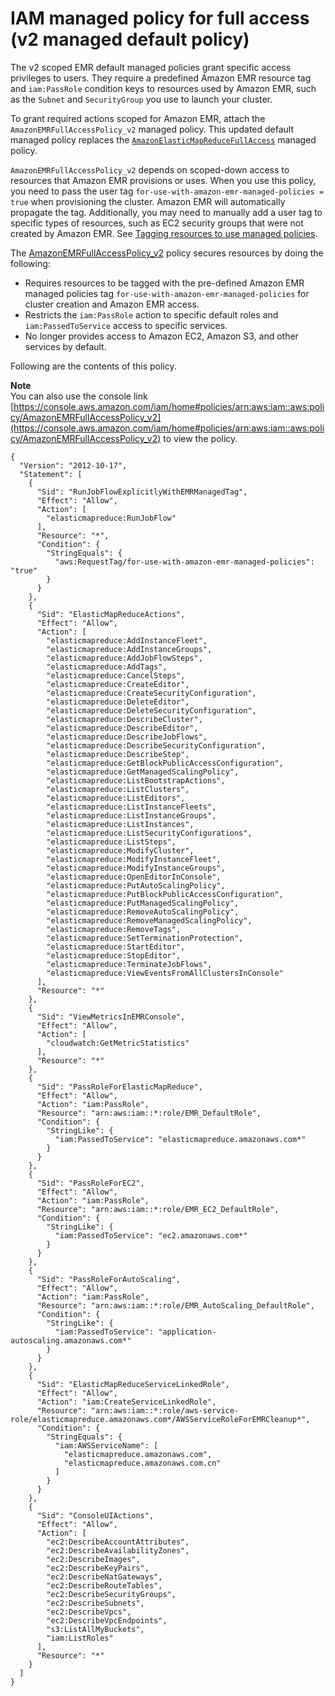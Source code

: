 # IAM managed policy for full access \(v2 managed default policy\)<a name="emr-managed-policy-fullaccess-v2"></a>

The v2 scoped EMR default managed policies grant specific access privileges to users\. They require a predefined Amazon EMR resource tag and `iam:PassRole` condition keys to resources used by Amazon EMR, such as the `Subnet` and `SecurityGroup` you use to launch your cluster\.

To grant required actions scoped for Amazon EMR, attach the `AmazonEMRFullAccessPolicy_v2` managed policy\. This updated default managed policy replaces the [`AmazonElasticMapReduceFullAccess`](emr-managed-policy-fullaccess.md) managed policy\.

`AmazonEMRFullAccessPolicy_v2` depends on scoped\-down access to resources that Amazon EMR provisions or uses\. When you use this policy, you need to pass the user tag `for-use-with-amazon-emr-managed-policies = true` when provisioning the cluster\. Amazon EMR will automatically propagate the tag\. Additionally, you may need to manually add a user tag to specific types of resources, such as EC2 security groups that were not created by Amazon EMR\. See [Tagging resources to use managed policies](emr-managed-iam-policies.md#manually-tagged-resources)\.

The [AmazonEMRFullAccessPolicy\_v2](https://console.aws.amazon.com/iam/home#policies/arn:aws:iam::aws:policy/AmazonEMRFullAccessPolicy_v2) policy secures resources by doing the following:
+ Requires resources to be tagged with the pre\-defined Amazon EMR managed policies tag `for-use-with-amazon-emr-managed-policies` for cluster creation and Amazon EMR access\.
+ Restricts the `iam:PassRole` action to specific default roles and `iam:PassedToService` access to specific services\.
+ No longer provides access to Amazon EC2, Amazon S3, and other services by default\.

Following are the contents of this policy\.

**Note**  
You can also use the console link [https://console.aws.amazon.com/iam/home#policies/arn:aws:iam::aws:policy/AmazonEMRFullAccessPolicy_v2](https://console.aws.amazon.com/iam/home#policies/arn:aws:iam::aws:policy/AmazonEMRFullAccessPolicy_v2) to view the policy\.

```
{
  "Version": "2012-10-17",
  "Statement": [
    {
      "Sid": "RunJobFlowExplicitlyWithEMRManagedTag",
      "Effect": "Allow",
      "Action": [
        "elasticmapreduce:RunJobFlow"
      ],
      "Resource": "*",
      "Condition": {
        "StringEquals": {
          "aws:RequestTag/for-use-with-amazon-emr-managed-policies": "true"
        }
      }
    },
    {
      "Sid": "ElasticMapReduceActions",
      "Effect": "Allow",
      "Action": [
        "elasticmapreduce:AddInstanceFleet",
        "elasticmapreduce:AddInstanceGroups",
        "elasticmapreduce:AddJobFlowSteps",
        "elasticmapreduce:AddTags",
        "elasticmapreduce:CancelSteps",
        "elasticmapreduce:CreateEditor",
        "elasticmapreduce:CreateSecurityConfiguration",
        "elasticmapreduce:DeleteEditor",
        "elasticmapreduce:DeleteSecurityConfiguration",
        "elasticmapreduce:DescribeCluster",
        "elasticmapreduce:DescribeEditor",
        "elasticmapreduce:DescribeJobFlows",
        "elasticmapreduce:DescribeSecurityConfiguration",
        "elasticmapreduce:DescribeStep",
        "elasticmapreduce:GetBlockPublicAccessConfiguration",
        "elasticmapreduce:GetManagedScalingPolicy",
        "elasticmapreduce:ListBootstrapActions",
        "elasticmapreduce:ListClusters",
        "elasticmapreduce:ListEditors",
        "elasticmapreduce:ListInstanceFleets",
        "elasticmapreduce:ListInstanceGroups",
        "elasticmapreduce:ListInstances",
        "elasticmapreduce:ListSecurityConfigurations",
        "elasticmapreduce:ListSteps",
        "elasticmapreduce:ModifyCluster",
        "elasticmapreduce:ModifyInstanceFleet",
        "elasticmapreduce:ModifyInstanceGroups",
        "elasticmapreduce:OpenEditorInConsole",
        "elasticmapreduce:PutAutoScalingPolicy",
        "elasticmapreduce:PutBlockPublicAccessConfiguration",
        "elasticmapreduce:PutManagedScalingPolicy",
        "elasticmapreduce:RemoveAutoScalingPolicy",
        "elasticmapreduce:RemoveManagedScalingPolicy",
        "elasticmapreduce:RemoveTags",
        "elasticmapreduce:SetTerminationProtection",
        "elasticmapreduce:StartEditor",
        "elasticmapreduce:StopEditor",
        "elasticmapreduce:TerminateJobFlows",
        "elasticmapreduce:ViewEventsFromAllClustersInConsole"
      ],
      "Resource": "*"
    },
    {
      "Sid": "ViewMetricsInEMRConsole",
      "Effect": "Allow",
      "Action": [
        "cloudwatch:GetMetricStatistics"
      ],
      "Resource": "*"
    },
    {
      "Sid": "PassRoleForElasticMapReduce",
      "Effect": "Allow",
      "Action": "iam:PassRole",
      "Resource": "arn:aws:iam::*:role/EMR_DefaultRole",
      "Condition": {
        "StringLike": {
          "iam:PassedToService": "elasticmapreduce.amazonaws.com*"
        }
      }
    },
    {
      "Sid": "PassRoleForEC2",
      "Effect": "Allow",
      "Action": "iam:PassRole",
      "Resource": "arn:aws:iam::*:role/EMR_EC2_DefaultRole",
      "Condition": {
        "StringLike": {
          "iam:PassedToService": "ec2.amazonaws.com*"
        }
      }
    },
    {
      "Sid": "PassRoleForAutoScaling",
      "Effect": "Allow",
      "Action": "iam:PassRole",
      "Resource": "arn:aws:iam::*:role/EMR_AutoScaling_DefaultRole",
      "Condition": {
        "StringLike": {
          "iam:PassedToService": "application-autoscaling.amazonaws.com*"
        }
      }
    },
    {
      "Sid": "ElasticMapReduceServiceLinkedRole",
      "Effect": "Allow",
      "Action": "iam:CreateServiceLinkedRole",
      "Resource": "arn:aws:iam::*:role/aws-service-role/elasticmapreduce.amazonaws.com*/AWSServiceRoleForEMRCleanup*",
      "Condition": {
        "StringEquals": {
          "iam:AWSServiceName": [
            "elasticmapreduce.amazonaws.com",
            "elasticmapreduce.amazonaws.com.cn"
          ]
        }
      }
    },
    {
      "Sid": "ConsoleUIActions",
      "Effect": "Allow",
      "Action": [
        "ec2:DescribeAccountAttributes",
        "ec2:DescribeAvailabilityZones",
        "ec2:DescribeImages",
        "ec2:DescribeKeyPairs",
        "ec2:DescribeNatGateways",
        "ec2:DescribeRouteTables",
        "ec2:DescribeSecurityGroups",
        "ec2:DescribeSubnets",
        "ec2:DescribeVpcs",
        "ec2:DescribeVpcEndpoints",
        "s3:ListAllMyBuckets",
        "iam:ListRoles"
      ],
      "Resource": "*"
    }
  ]
}
```